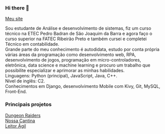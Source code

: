 ### Hi there 👋

<!--
**Loukis-13/Loukis-13** is a ✨ _special_ ✨ repository because its `README.md` (this file) appears on your GitHub profile.

Here are some ideas to get you started:

- 🔭 I’m currently working on ...
- 🌱 I’m currently learning ...
- 👯 I’m looking to collaborate on ...
- 🤔 I’m looking for help with ...
- 💬 Ask me about ...
- 📫 How to reach me: ...
- 😄 Pronouns: ...
- ⚡ Fun fact: ...
-->

[Meu site](https://loukis-13.github.io)

Sou estudante de Análise e desenvolvimento de sistemas, fiz um curso técnico na ETEC Pedro Badran de São Joaquim da Barra e agora faço o curso superior na FATEC Ribeirão Preto e também cursei e completei Técnico em contabilidade. <br>
Grande parte do meu conhecimento é autodidata, estudo por conta própria várias áreas da programação como desenvolvimento web, RPA, desenvolvimento de jogos, programação em micro-controladores, eletrônica, data science e machine learning e procuro um trabalho que possibilite especializar e aprimorar as minhas habilidades. <br>
Linguagens: Python (principal), JavaScript, Java, C++. <br>
Nível de inglês: C2. <br>
Conhecimentos em Django, desenvolvimento Mobile com Kivy, Git, MySQL, Front-End. <br>

### Principais projetos
[Dungeon Raiders](https://github.com/Loukis-13/Dungeon-Raiders)<br>
[Nossa Cantina](https://github.com/Loukis-13/nossa-cantina)<br>
[Leitor Ágil](https://github.com/Loukis-13/Leitor-agil)<br>
